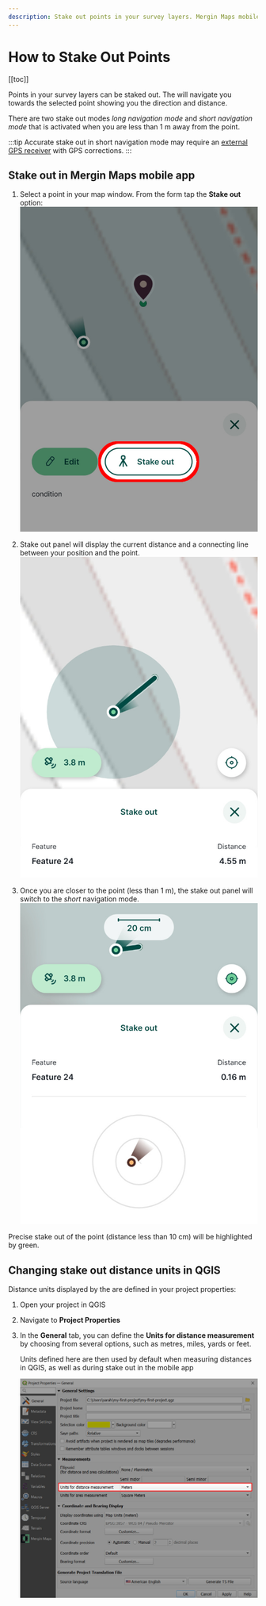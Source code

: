 ```yaml
---
description: Stake out points in your survey layers. Mergin Maps mobile app will navigate you towards the selected point showing you the direction and distance.
---
```


# How to Stake Out Points
[[toc]]

Points in your survey layers can be staked out. The <MobileAppNameShort /> will navigate you towards the selected point showing you the direction and distance.

There are two stake out modes *long navigation mode* and *short navigation mode* that is activated when you are less than 1 m away from the point.

:::tip
Accurate stake out in short navigation mode may require an [external GPS receiver](../external_gps/) with GPS corrections.
:::

## Stake out in Mergin Maps mobile app
1. Select a point in your map window. From the form tap the **Stake out** option:
![Stake out feature Mergin Maps mobile app](./stake-out.jpg "Stake out feature in Mergin Maps mobile app")

2. Stake out panel will display the current distance and a connecting line between your position and the point.
![Long range stake out panel](./stake-out-long.jpg "Long range stake out panel")

3. Once you are closer to the point (less than 1 m), the stake out panel will switch to the *short* navigation mode.
![Short range stake out panel](./stake-out-short.jpg "Short range stake out panel")

Precise stake out of the point (distance less than 10 cm) will be highlighted by green.


## Changing stake out distance units in QGIS
Distance units displayed by the <MobileAppNameShort /> are defined in your project properties:
1. Open your <MainPlatformNameLink /> project in QGIS
2. Navigate to **Project Properties**
3. In the **General** tab, you can define the **Units for distance measurement** by choosing from several options, such as metres, miles, yards or feet.

   Units defined here are then used by default when measuring distances in QGIS, as well as during stake out in the mobile app
   
   ![QGIS Project Properties Units for distance measurement](./qgis-properties-distance-units.jpg "QGIS Project Properties Units for distance measurement")
